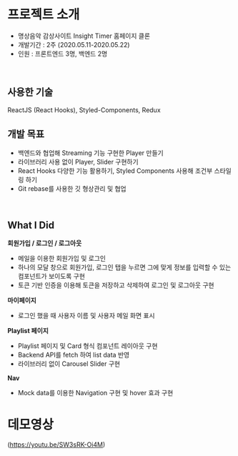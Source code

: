 # 프로젝트 소개
- 명상음악 감상사이트 Insight Timer 홈페이지 클론
- 개발기간 : 2주 (2020.05.11-2020.05.22)
- 인원 : 프론트엔드 3명, 백엔드 2명
<br>

## 사용한 기술
ReactJS (React Hooks), Styled-Components, Redux
<br>

## 개발 목표
- 백엔드와 협업해 Streaming 기능 구현한 Player 만들기
- 라이브러리 사용 없이 Player, Slider 구현하기
- React Hooks 다양한 기능 활용하기, Styled Components 사용해 조건부 스타일링 하기
- Git rebase를 사용한 깃 형상관리 및 협업
<br>

## What I Did

**회원가입 / 로그인 / 로그아웃**
- 메일을 이용한 회원가입 및 로그인
- 하나의 모달 창으로 회원가입, 로그인 탭을 누르면 그에 맞게 정보를 입력할 수 있는 컴포넌트가 보이도록 구현
- 토큰 기반 인증을 이용해 토큰을 저장하고 삭제하여 로그인 및 로그아웃 구현

**마이페이지**
- 로그인 했을 때 사용자 이름 및 사용자 메일 화면 표시

**Playlist 페이지**
- Playlist 페이지 및 Card 형식 컴포넌트 레이아웃 구현
- Backend API를 fetch 하여 list data 반영
- 라이브러리 없이 Carousel Slider 구현

**Nav**
- Mock data를 이용한 Navigation 구현 및 hover 효과 구현


# 데모영상
(https://youtu.be/SW3sRK-Oi4M)
